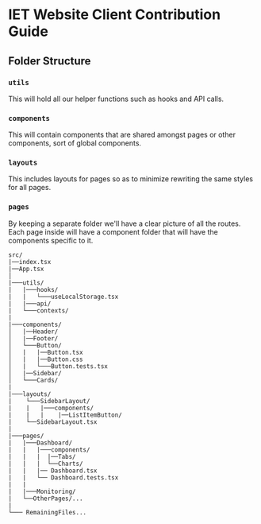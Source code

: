 # IET Website Client Contribution Guide

## Folder Structure

### `utils`
This will hold all our helper functions such as hooks and API calls.
### `components`
This will contain components that are shared amongst pages or other components, sort of global components.
### `layouts`
This includes layouts for pages so as to minimize rewriting the same styles for all pages.
### `pages`
By keeping a separate folder we'll have a clear picture of all the routes. Each page inside will have a component folder that will have the components specific to it. 


```
src/
|──index.tsx
|──App.tsx    
│
|───utils/
|   |───hooks/
|   |   └───useLocalStorage.tsx
|   |───api/
|   └───contexts/
|
|───components/
│   |──Header/
│   |──Footer/
│   └───Button/
│   |   |──Button.tsx
│   |   |──Button.css
│   |   └───Button.tests.tsx
│   |──Sidebar/
│   └───Cards/
|
|───layouts/
|    └───SidebarLayout/
|    |   |───components/
|    |   |    |──ListItemButton/
|    └──SidebarLayout.tsx
|
|───pages/
|   |───Dashboard/
|   |   |───components/
|   |   |  |──Tabs/
|   |   |  └──Charts/
|   |   |── Dashboard.tsx
|   |   └── Dashboard.tests.tsx 
|   |
|   |───Monitoring/
|   └──OtherPages/...
|
└─── RemainingFiles...
```